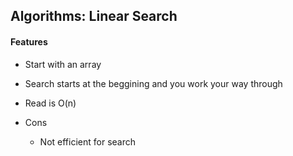 ## Algorithms: Linear Search

#### Features
- Start with an array
- Search starts at the beggining and you work your way through
- Read is O(n)

- Cons
  - Not efficient for search 
